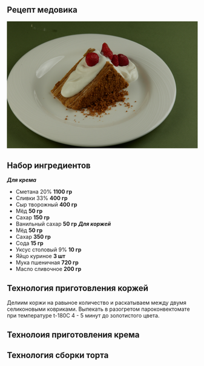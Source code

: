 ## Рецепт медовика 
![foto_medovika](m.jpg)
## Набор ингредиентов 
 *__Для крема__*
* Сметана 20% **1100 гр** 
* Сливки 33% **400 гр**
* Сыр творожный **400 гр**
* Мёд **50 гр**
* Сахар **150 гр**
* Ванильный сахар **50 гр**
 *__Для коржей__*
* Мёд **50 гр**
* Сахар **350 гр**
* Сода **15 гр**
* Уксус столовый 9% **10 гр**
* Яйцо куриное **3 шт**
* Мука пшеничная **720 гр**
* Масло сливочное **200 гр**
## Технология приготовления коржей
Делиим коржи на равыное количество и раскатываем между двумя селиконовыми ковриками. Выпекать в разогретом пароконвектомате при температуре t-180С 4 - 5 минут до золотистого цвета.
## Технолоия приготовления крема

## Технология сборки торта
